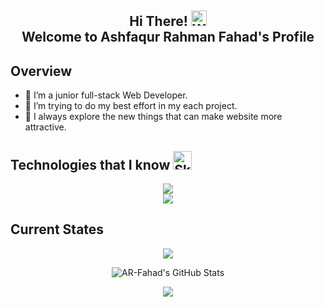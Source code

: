 <div align="center">
 <h2>
  Hi There! <img src="https://raw.githubusercontent.com/Tarikul-Islam-Anik/Animated-Fluent-Emojis/master/Emojis/Hand%20gestures/Waving%20Hand.png" alt="Waving Hand" width="25" height="25" />
  <br/>
  Welcome to Ashfaqur Rahman Fahad's Profile
  <h2>
</div>

## Overview

- 🔭 I’m a junior full-stack Web Developer.
- 🤔 I’m trying to do my best effort in my each project.
- 👀 I always explore the new things that can make website more attractive.

## Technologies that I know <img src="https://user-images.githubusercontent.com/74038190/212284087-bbe7e430-757e-4901-90bf-4cd2ce3e1852.gif" alt="Skills" width="30" height="30" />

<div  align="center">
  <img src="https://skillicons.dev/icons?i=html,css,tailwind,react,js,mongodb,nodejs,git,firebase,express" />
  <br/>
  <img src="https://skillicons.dev/icons?i=ts,postgres,prisma,redux,c,cpp" />
</div>

## Current States

<p align="center">
<img src="http://github-profile-summary-cards.vercel.app/api/cards/profile-details?username=AR-Fahad&theme=dark" />
</p>
<p align="center">
<img src="https://github-readme-stats.vercel.app/api/top-langs/?username=AR-Fahad&theme=dark&show_icons=true&hide_border=true&layout=compact" alt="AR-Fahad's GitHub Stats" />
</p>
<p align="center">
<img src="http://github-profile-summary-cards.vercel.app/api/cards/productive-time?username=AR-Fahad&theme=dark&utcOffset=8" />
</p>
